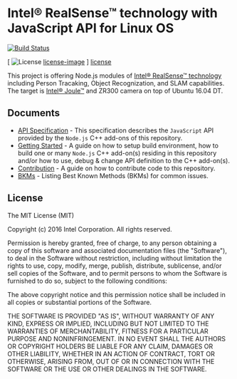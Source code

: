 # Intel® RealSense™ technology with JavaScript API for Linux OS

[![Build Status](https://travis-ci.org/01org/node-realsense.svg?branch=master)](https://travis-ci.org/01org/node-realsense)

[ ![License] [license-image] ] [license]

[license-image]: https://img.shields.io/github/license/mashape/apistatus.svg?style=flat
[license]: LICENSE

This project is offering Node.js modules of [Intel® RealSense™ technology](http://www.intel.com/content/www/us/en/architecture-and-technology/realsense-overview.html) including Person Tracaking, Object Recognization, and SLAM capabilities. The target is [Intel® Joule™](https://software.intel.com/en-us/iot/hardware/joule) and ZR300 camera on top of Ubuntu 16.04 DT.

## Documents

  * [API Specification](./doc/spec) - This specification describes the `JavaScript` API provided by the `Node.js` C++ add-ons of this repository.
  * [Getting Started](./doc/getting_started.md) - A guide on how to setup build environment, how to build one or many `Node.js` C++ add-on(s) residing in this repository and/or how to use, debug & change API definition to the C++ add-on(s).
  * [Contribution](./doc/contribution.md) - A guide on how to contribute code to this repository.
  * [BKMs](./doc/bkms.md) - Listing Best Known Methods (BKMs) for common issues.

## License
The MIT License (MIT)

Copyright (c) 2016 Intel Corporation. All rights reserved.

Permission is hereby granted, free of charge, to any person obtaining a copy
of this software and associated documentation files (the "Software"), to deal
in the Software without restriction, including without limitation the rights
to use, copy, modify, merge, publish, distribute, sublicense, and/or sell
copies of the Software, and to permit persons to whom the Software is
furnished to do so, subject to the following conditions:

The above copyright notice and this permission notice shall be included in all
copies or substantial portions of the Software.

THE SOFTWARE IS PROVIDED "AS IS", WITHOUT WARRANTY OF ANY KIND, EXPRESS OR
IMPLIED, INCLUDING BUT NOT LIMITED TO THE WARRANTIES OF MERCHANTABILITY,
FITNESS FOR A PARTICULAR PURPOSE AND NONINFRINGEMENT. IN NO EVENT SHALL THE
AUTHORS OR COPYRIGHT HOLDERS BE LIABLE FOR ANY CLAIM, DAMAGES OR OTHER
LIABILITY, WHETHER IN AN ACTION OF CONTRACT, TORT OR OTHERWISE, ARISING FROM,
OUT OF OR IN CONNECTION WITH THE SOFTWARE OR THE USE OR OTHER DEALINGS IN THE
SOFTWARE.
